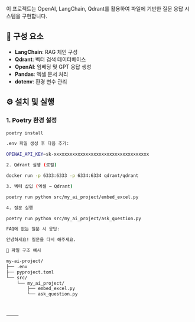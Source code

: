 이 프로젝트는 OpenAI, LangChain, Qdrant를 활용하여 파일에 기반한 질문 응답 시스템을 구현합니다.

## 🚀 구성 요소

- **LangChain**: RAG 체인 구성
- **Qdrant**: 벡터 검색 데이터베이스
- **OpenAI**: 임베딩 및 GPT 응답 생성
- **Pandas**: 엑셀 문서 처리
- **dotenv**: 환경 변수 관리

## ⚙️ 설치 및 실행

### 1. Poetry 환경 설정

```bash
poetry install

.env 파일 생성 후 다음 추가:

OPENAI_API_KEY=sk-xxxxxxxxxxxxxxxxxxxxxxxxxxxxxxxxxxxx

2. Qdrant 실행 (로컬)

docker run -p 6333:6333 -p 6334:6334 qdrant/qdrant

3. 벡터 삽입 (엑셀 → Qdrant)

poetry run python src/my_ai_project/embed_excel.py

4. 질문 실행

poetry run python src/my_ai_project/ask_question.py

FAQ에 없는 질문 시 응답:

안녕하세요! 질문을 다시 해주세요.

📁 파일 구조 예시

my-ai-project/
├── .env
├── pyproject.toml
└── src/
    └── my_ai_project/
        ├── embed_excel.py
        └── ask_question.py



⸻
